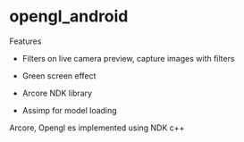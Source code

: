 # opengl_android

Features

- Filters on live camera preview, capture images with filters

- Green screen effect

- Arcore NDK library

- Assimp for model loading

Arcore, Opengl es implemented using NDK c++

